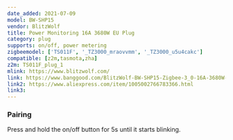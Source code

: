 ```yaml
---
date_added: 2021-07-09
model: BW-SHP15
vendor: BlitzWolf
title: Power Monitoring 16A 3680W EU Plug 
category: plug
supports: on/off, power metering
zigbeemodel: ['TS011F', '_TZ3000_mraovvmm', '_TZ3000_u5u4cakc']
compatible: [z2m,tasmota,zha]
z2m: TS011F_plug_1
mlink: https://www.blitzwolf.com/
link: https://www.banggood.com/BlitzWolf-BW-SHP15-Zigbee-3_0-16A-3680W-Smart-Plug-Wireless-Power-Socket-Outlet-EU-Plug-APP-Remote-Control-or-Voice-Control-or-Multiple-Timer-Modes-Compatible-With-Amazon-Alexa-or-Google-Assistant-p-1856492.html
link2: https://www.aliexpress.com/item/1005002766783366.html
link3: 
---
```


### Pairing
Press and hold the on/off button for 5s until it starts blinking.
